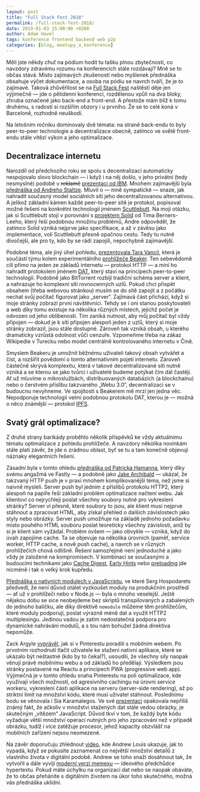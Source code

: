 ```yaml
---
layout: post
title: "Full Stack Fest 2018"
permalink: /full-stack-fest-2018/
date: 2019-01-03 15:00:00 +0200
author: Adam Havel
tags: konference frontend backend web p2p
categories: [blog, meetupy_a_konference]
---
```


Měli jste někdy chuť na pódium hodit tu tašku plnou zbytečností, co navzdory zdravému rozumu na konferencích stále rozdávají? Mně se to občas stává. Místo zajímavých zkušeností nebo myšlenek přednáška obsahuje výčet dokumentace, a osoba na pódiu se navrch tváří, že je to zajímavé. Taková zhůvěřilost se na [Full Stack Fest](https://fullstackfest.com/) naštěstí děje jen výjimečně — jde o pětidenní konferenci, rozdělenou vpůli na dva bloky, zhruba označené jako back-end a front-end. A přestože mám blíž k tomu druhému, s radostí si rozšířím obzory i u prvního. Že se to celé koná v Barceloně, rozhodně neuškodí.

Na letošním ročníku dominovaly dvě témata: na straně back-endu to byly peer-to-peer technologie a decentralizace obecně, zatímco ve světě front-endu stále vítězí výkon a jeho optimalizace.

## Decentralizace internetu

Narozdíl od předchozího roku se spolu s decentralizací automaticky nespojovalo slovo blockchain — i když i na něj došlo, v jeho privátní (tedy nesmyslné) podobě v ~~reklamě~~ [prezentaci od IBM](https://youtu.be/v2WiqQs_JAs). Mnohem zajímavější byla [přednáška od Andreho Staltze](https://youtu.be/8GE5C9-RUpg). Mluvil o — mně sympatické — snaze, jak nahradit současný model sociálních sítí jeho decentralizovanou alternativou. A jelikož základní kámen každé peer-to-peer sítě je protokol, popisoval možné řešení na konkrétní technologii jménem [Scuttlebutt](https://www.scuttlebutt.nz/). Na moji otázku, jak si Scuttlebutt stojí v porovnání s [projektem Solid](https://solid.mit.edu/) od Tima Berners-Leeho, který řeší podobnou množinu problémů, Andre odpověděl, že zatímco Solid vzniká nejprve jako specifikace, a až v závěsu jako implementace, volí Scuttlebutt přesně opačnou cestu. Tedy tu nutně divočejší, ale pro ty, kdo by se rádi zapojili, nepochybně zajímavější.

Podobné téma, ale jiný úhel pohledu, [prezentovala Tara Vancil](https://youtu.be/raUE23RKLvE), která je součástí týmu kolem experimentálního [prohlížeče Beaker](https://beakerbrowser.com/). Ten sebevědomě cílí přímo na jeden ze základů internetu — protokol HTTP — a míní ho nahradit protokolem jménem [DAT](https://datproject.org/), který staví na principech peer-to-peer technologií. Podobně jako BitTorrent rozbíjí tradiční schéma server a klient, a nahrazuje ho komplexní sítí rovnocenných uzlů. Pokud chci přispět obsahem (třeba webovou stránkou) musím se do sítě zapojit a z počátku nechat svůj počítač figurovat jako „server“. Zajímavá část přichází, když si moje stránky zobrazí první návštěvníci. Tehdy se i oni stanou poskytovateli a web díky tomu existuje na několika různých místech, jejichž počet je odvozen od jeho oblíbenosti. Tím zaniká nutnost, aby můj počítač byl vždy připojen — dokud je k síti připojen alespoň jeden z uzlů, který si moje stránky zobrazil, jsou stále dostupné. Zároveň tak vzniká obsah, u kterého dramaticky vzrůstá odolnost vůči cenzuře. Vzpomeňme třeba na zákaz Wikipedie v Turecku nebo model centrálně kontrolovaného internetu v Číně.

Smyslem Beakeru je umožnit běžnému uživateli takový obsah vytvářet a číst, a rozšířit povědomí o tomto alternativním pojetí internetu. Zároveň částečně skrývá komplexitu, která v takové decentralizované síti nutně vzniká a se kterou se jako tvůrci i uživatelé budeme potýkat čím dál častěji. Ať už mluvíme o mikroslužbách, distribuovaných databázích (a blockchainu) nebo o čerstvém příslibu takzvaného „Webu 3.0“, decentralizaci se v budoucnu nevyhneme. Ve spojitosti s Beakerem mě mrzí jen jedna věc. Nepodporuje technologii velmi podobnou protokolu DAT, kterou je — možná o něco známější — protokol [IPFS](https://ipfs.io/).

## Svatý grál optimalizace?

Z druhé strany barikády proběhlo několik příspěvků ke vždy aktuálnímu tématu optimalizace z pohledu prohlížeče. A navzdory několika novinkám stále platí závěr, že jde o zrádnou oblast, byť se tu a tam konečně objevují náznaky elegantních řešení.

Zásadní byla v tomto ohledu [přednáška od Patricka Hamanna](https://youtu.be/ga_-zsTHRm8), který díky svému angažmá ve Fastly — a podobně jako [Jake Archibald](https://jakearchibald.com/2017/h2-push-tougher-than-i-thought/) — ukázal, že takzvaný HTTP push je v praxi mnohem komplikovanější téma, než jsme si naivně mysleli. Server push byl jedním z příslibů protokolu HTTP2, který alespoň na papíře řeší základní problém optimalizace načtení webu. Jak klientovi co nejrychleji poslat všechny soubory nutné pro vykreslení stránky? Server ví přesně, které soubory to jsou, ale klient musí nejprve stáhnout a zpracovat HTML, aby získal přehled o dalších závislostech jako styly nebo obrázky. Server push umožňuje na základě jednoho požadavku místo pouhého HTML souboru poslat teoreticky všechny závislosti, aniž by si je klient sám vyžádal. Problém ovšem — jako obvykle — vzniká, když do úvah zapojíme cache. Ta se objevuje na několika úrovních (paměť, service worker, HTTP cache, a nově push cache), a navrch se v různých prohlížečích chová odlišně. Řešení samozřejmě není jednoduché a jako vždy je založené na kompromisech. V kombinaci se současnými a budoucími technikami jako [Cache Digest](https://tools.ietf.org/html/draft-ietf-httpbis-cache-digest-04), [Early Hints](https://tools.ietf.org/html/rfc8297) nebo [preloading](https://w3c.github.io/preload/) jde nicméně i tak o velký krok kupředu.

[Přednáška o nativních modulech v JavaScriptu](https://youtu.be/O4r9D2jI0_w), ve které Serg Hospodarets předvedl, že není důvod otálet vyzkoušet moduly na produkčním prostředí — ať už v prohlížeči nebo v Node.js — byla o mnoho veselejší. Ještě nějakou dobu se sice neobejdeme bez skriptů transpilovaných a zabalených do jednoho balíčku, ale díky direktivě `nomodule` můžeme těm prohlížečům, které moduly podporují, poslat výrazně méně dat a využít HTTP2 multiplexingu. Jedinou vadou je zatím nedostatečná podpora pro dynamické nahrávání modulů, a s tou nám bohužel žádná direktiva nepomůže.

Zack Argyle [vyprávěl](https://youtu.be/pluzva6Dk9Q), jak si v Pinterestu poradili s mobilním webem. Po prvotním rozhodnutí tlačit uživatele ke stažení nativní aplikace, které se ukázalo být neštastné (kdo by to čekal?), usoudili, že všechny síly naopak věnují právě mobilnímu webu a od základů ho předělají. Výsledkem jsou stránky postavené na Reactu a principech PWA (progressive web app). Výjimečná je v tomto ohledu snaha Pinterestu na poli optimalizace, kde využívají všech možností, od agresivního cachingu na úrovni service workeru, vykreslení části aplikace na serveru (server-side rendering), až po striktní limit na množství kódu, které musí uživatel stáhnout. Poslednímu bodu se věnovala i Sia Karamalegos. Ve své [prezentaci](https://youtu.be/SA_Hp8l7lr4) opakovala nepříliš známý fakt, že ačkoliv v množství stažených dat stále vedou obrázky, je skutečným „vítězem“ JavaScript. Důvod tkví v tom, že každý byte kódu vyžaduje větší množství operací nutných pro jeho zpracování než v případě obrázku, tudíž i více zatěžuje procesor, jehož kapacity obzvlášť na mobilních zařízení nejsou neomezené.

Na závěr doporučuju zhlédnout [video](https://youtu.be/K0WU02flF_E), kde Andrew Louis ukazuje, jak to vypadá, když se pokusíte zaznamenat co největší množství detailů z vlastního života v digitální podobě. Andrew se toho snaží dosáhnout tak, že vytvořil a dále vyvíjí [moderní verzi memexu](https://hyfen.net/memex/) — ideového předchůdce hypertextu. Pokud máte úchylku na organizaci dat nebo se naopak obáváte, že to občas přeháníte s digitálním životem na úkor toho skutečného, možná vás přednáška uklidní.
